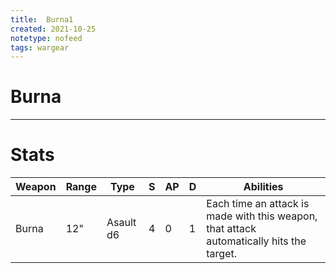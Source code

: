 ```yaml
---
title:  Burna1
created: 2021-10-25
notetype: nofeed
tags: wargear
---
```


# Burna

---

# Stats

| Weapon | Range | Type      | S   | AP  | D   | Abilities                                                                                |
| ------ | ----- | --------- | --- | --- | --- | ---------------------------------------------------------------------------------------- |
| Burna  | 12"   | Asault d6 | 4   | 0   | 1   | Each time an attack is made with this weapon, that attack automatically hits the target. | 